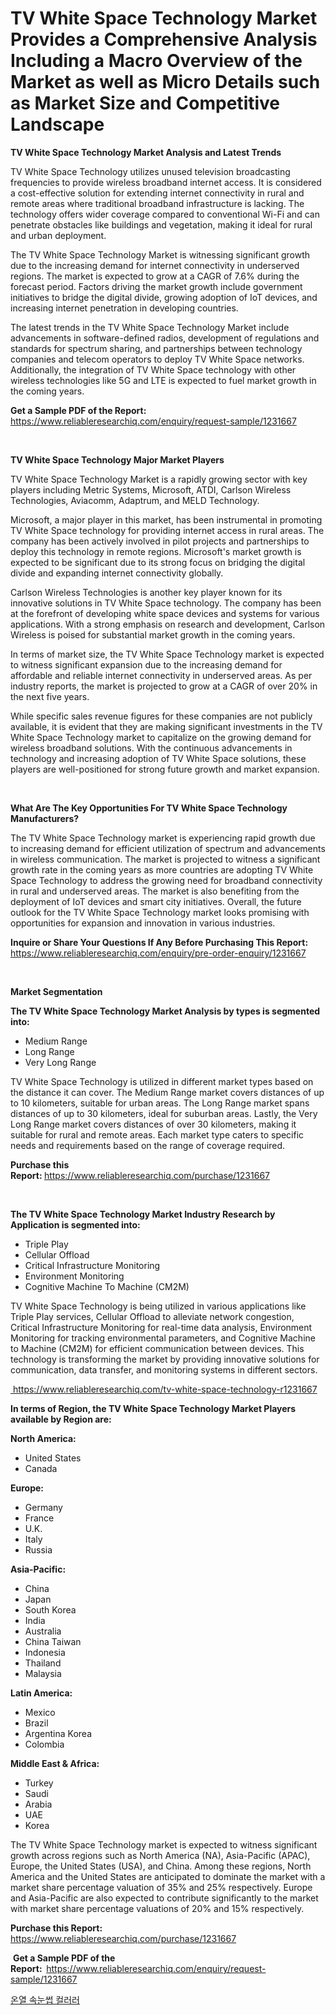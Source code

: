 <p><h1>TV White Space Technology Market Provides a Comprehensive Analysis Including a Macro Overview of the Market as well as Micro Details such as Market Size and Competitive Landscape</h1></p><p><strong>TV White Space Technology Market Analysis and Latest Trends</strong></p>
<p><p>TV White Space Technology utilizes unused television broadcasting frequencies to provide wireless broadband internet access. It is considered a cost-effective solution for extending internet connectivity in rural and remote areas where traditional broadband infrastructure is lacking. The technology offers wider coverage compared to conventional Wi-Fi and can penetrate obstacles like buildings and vegetation, making it ideal for rural and urban deployment.</p><p>The TV White Space Technology Market is witnessing significant growth due to the increasing demand for internet connectivity in underserved regions. The market is expected to grow at a CAGR of 7.6% during the forecast period. Factors driving the market growth include government initiatives to bridge the digital divide, growing adoption of IoT devices, and increasing internet penetration in developing countries.</p><p>The latest trends in the TV White Space Technology Market include advancements in software-defined radios, development of regulations and standards for spectrum sharing, and partnerships between technology companies and telecom operators to deploy TV White Space networks. Additionally, the integration of TV White Space technology with other wireless technologies like 5G and LTE is expected to fuel market growth in the coming years.</p></p>
<p><strong>Get a Sample PDF of the Report:&nbsp;</strong> <a href="https://www.reliableresearchiq.com/enquiry/request-sample/1231667">https://www.reliableresearchiq.com/enquiry/request-sample/1231667</a></p>
<p>&nbsp;</p>
<p><strong>TV White Space Technology Major Market Players</strong></p>
<p><p>TV White Space Technology Market is a rapidly growing sector with key players including Metric Systems, Microsoft, ATDI, Carlson Wireless Technologies, Aviacomm, Adaptrum, and MELD Technology. </p><p>Microsoft, a major player in this market, has been instrumental in promoting TV White Space technology for providing internet access in rural areas. The company has been actively involved in pilot projects and partnerships to deploy this technology in remote regions. Microsoft's market growth is expected to be significant due to its strong focus on bridging the digital divide and expanding internet connectivity globally.</p><p>Carlson Wireless Technologies is another key player known for its innovative solutions in TV White Space technology. The company has been at the forefront of developing white space devices and systems for various applications. With a strong emphasis on research and development, Carlson Wireless is poised for substantial market growth in the coming years.</p><p>In terms of market size, the TV White Space Technology market is expected to witness significant expansion due to the increasing demand for affordable and reliable internet connectivity in underserved areas. As per industry reports, the market is projected to grow at a CAGR of over 20% in the next five years.</p><p>While specific sales revenue figures for these companies are not publicly available, it is evident that they are making significant investments in the TV White Space Technology market to capitalize on the growing demand for wireless broadband solutions. With the continuous advancements in technology and increasing adoption of TV White Space solutions, these players are well-positioned for strong future growth and market expansion.</p></p>
<p>&nbsp;</p>
<p><strong>What Are The Key Opportunities For TV White Space Technology Manufacturers?</strong></p>
<p><p>The TV White Space Technology market is experiencing rapid growth due to increasing demand for efficient utilization of spectrum and advancements in wireless communication. The market is projected to witness a significant growth rate in the coming years as more countries are adopting TV White Space Technology to address the growing need for broadband connectivity in rural and underserved areas. The market is also benefiting from the deployment of IoT devices and smart city initiatives. Overall, the future outlook for the TV White Space Technology market looks promising with opportunities for expansion and innovation in various industries.</p></p>
<p><strong>Inquire or Share Your Questions If Any Before Purchasing This Report:</strong> <a href="https://www.reliableresearchiq.com/enquiry/pre-order-enquiry/1231667">https://www.reliableresearchiq.com/enquiry/pre-order-enquiry/1231667</a></p>
<p>&nbsp;</p>
<p><strong>Market Segmentation</strong></p>
<p><strong>The TV White Space Technology Market Analysis by types is segmented into:</strong></p>
<p><ul><li>Medium Range</li><li>Long Range</li><li>Very Long Range</li></ul></p>
<p><p>TV White Space Technology is utilized in different market types based on the distance it can cover. The Medium Range market covers distances of up to 10 kilometers, suitable for urban areas. The Long Range market spans distances of up to 30 kilometers, ideal for suburban areas. Lastly, the Very Long Range market covers distances of over 30 kilometers, making it suitable for rural and remote areas. Each market type caters to specific needs and requirements based on the range of coverage required.</p></p>
<p><strong>Purchase this Report:&nbsp;</strong><a href="https://www.reliableresearchiq.com/purchase/1231667">https://www.reliableresearchiq.com/purchase/1231667</a></p>
<p>&nbsp;</p>
<p><strong>The TV White Space Technology Market Industry Research by Application is segmented into:</strong></p>
<p><ul><li>Triple Play</li><li>Cellular Offload</li><li>Critical Infrastructure Monitoring</li><li>Environment Monitoring</li><li>Cognitive Machine To Machine (CM2M)</li></ul></p>
<p><p>TV White Space Technology is being utilized in various applications like Triple Play services, Cellular Offload to alleviate network congestion, Critical Infrastructure Monitoring for real-time data analysis, Environment Monitoring for tracking environmental parameters, and Cognitive Machine to Machine (CM2M) for efficient communication between devices. This technology is transforming the market by providing innovative solutions for communication, data transfer, and monitoring systems in different sectors.</p></p>
<p><a href="https://www.reliableresearchiq.com/tv-white-space-technology-r1231667">&nbsp;https://www.reliableresearchiq.com/tv-white-space-technology-r1231667</a></p>
<p><strong>In terms of Region, the TV White Space Technology Market Players available by Region are:</strong></p>
<p>
    <p> <strong> North America: </strong>
        <ul>
            <li>United States</li>
            <li>Canada</li>
        </ul>
        </p> 
    <p> <strong> Europe: </strong>
        <ul>
            <li>Germany</li>
            <li>France</li>
            <li>U.K.</li>
            <li>Italy</li>
            <li>Russia</li>
        </ul>
        </p> 
    <p> <strong> Asia-Pacific: </strong>
        <ul>
            <li>China</li>
            <li>Japan</li>
            <li>South Korea</li>
            <li>India</li>
            <li>Australia</li>
            <li>China Taiwan</li>
            <li>Indonesia</li>
            <li>Thailand</li>
            <li>Malaysia</li>
        </ul>
        </p> 
    <p> <strong> Latin America: </strong>
        <ul>
            <li>Mexico</li>
            <li>Brazil</li>
            <li>Argentina Korea</li>
            <li>Colombia</li>
        </ul>
        </p> 
    <p> <strong> Middle East & Africa: </strong>
        <ul>
            <li>Turkey</li>
            <li>Saudi</li>
            <li>Arabia</li>
            <li>UAE</li>
            <li>Korea</li>
        </ul>
    </p>
    </p>
<p><p>The TV White Space Technology market is expected to witness significant growth across regions such as North America (NA), Asia-Pacific (APAC), Europe, the United States (USA), and China. Among these regions, North America and the United States are anticipated to dominate the market with a market share percentage valuation of 35% and 25% respectively. Europe and Asia-Pacific are also expected to contribute significantly to the market with market share percentage valuations of 20% and 15% respectively.</p></p>
<p><strong>Purchase this Report: </strong><a href="https://www.reliableresearchiq.com/purchase/1231667">https://www.reliableresearchiq.com/purchase/1231667</a></p>
<p>&nbsp;<strong>Get a Sample PDF of the Report:&nbsp;&nbsp;</strong><a href="https://www.reliableresearchiq.com/enquiry/request-sample/1231667">https://www.reliableresearchiq.com/enquiry/request-sample/1231667</a></p>
<p><strong></strong></p>
<p><p><a href="https://github.com/TobyKub4685/Market-Research-Report-List-3/blob/main/184656043476.md">온열 속눈썹 컬러러</a></p></p>